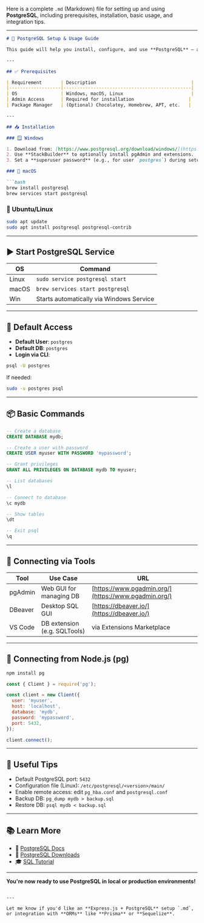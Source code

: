 Here is a complete `.md` (Markdown) file for setting up and using **PostgreSQL**, including prerequisites, installation, basic usage, and integration tips.

---

````md
# 🐘 PostgreSQL Setup & Usage Guide

This guide will help you install, configure, and use **PostgreSQL** — a powerful, open-source object-relational database system.

---

## ✅ Prerequisites

| Requirement       | Description                                   |
|-------------------|-----------------------------------------------|
| OS                | Windows, macOS, Linux                         |
| Admin Access      | Required for installation                    |
| Package Manager   | (Optional) Chocolatey, Homebrew, APT, etc.   |

---

## 📥 Installation

### 🪟 Windows

1. Download from: [https://www.postgresql.org/download/windows/](https://www.postgresql.org/download/windows/)
2. Use **StackBuilder** to optionally install pgAdmin and extensions.
3. Set a **superuser password** (e.g., for user `postgres`) during setup.

### 🍎 macOS

```bash
brew install postgresql
brew services start postgresql
````

### 🐧 Ubuntu/Linux

```bash
sudo apt update
sudo apt install postgresql postgresql-contrib
```

---

## ▶️ Start PostgreSQL Service

| OS    | Command                                  |
| ----- | ---------------------------------------- |
| Linux | `sudo service postgresql start`          |
| macOS | `brew services start postgresql`         |
| Win   | Starts automatically via Windows Service |

---

## 🔐 Default Access

* **Default User**: `postgres`
* **Default DB**: `postgres`
* **Login via CLI**:

```bash
psql -U postgres
```

If needed:

```bash
sudo -u postgres psql
```

---

## 📦 Basic Commands

```sql
-- Create a database
CREATE DATABASE mydb;

-- Create a user with password
CREATE USER myuser WITH PASSWORD 'mypassword';

-- Grant privileges
GRANT ALL PRIVILEGES ON DATABASE mydb TO myuser;

-- List databases
\l

-- Connect to database
\c mydb

-- Show tables
\dt

-- Exit psql
\q
```

---

## 🧩 Connecting via Tools

| Tool    | Use Case                     | URL                                                  |
| ------- | ---------------------------- | ---------------------------------------------------- |
| pgAdmin | Web GUI for managing DB      | [https://www.pgadmin.org/](https://www.pgadmin.org/) |
| DBeaver | Desktop SQL GUI              | [https://dbeaver.io/](https://dbeaver.io/)           |
| VS Code | DB extension (e.g. SQLTools) | via Extensions Marketplace                           |

---

## 🔗 Connecting from Node.js (pg)

```bash
npm install pg
```

```js
const { Client } = require('pg');

const client = new Client({
  user: 'myuser',
  host: 'localhost',
  database: 'mydb',
  password: 'mypassword',
  port: 5432,
});

client.connect();
```

---

## 🧰 Useful Tips

* Default PostgreSQL port: `5432`
* Configuration file (Linux): `/etc/postgresql/<version>/main/`
* Enable remote access: edit `pg_hba.conf` and `postgresql.conf`
* Backup DB: `pg_dump mydb > backup.sql`
* Restore DB: `psql mydb < backup.sql`

---

## 📚 Learn More

* 📘 [PostgreSQL Docs](https://www.postgresql.org/docs/)
* 🐘 [PostgreSQL Downloads](https://www.postgresql.org/download/)
* 🎓 [SQL Tutorial](https://sqlzoo.net/wiki/PostgreSQL_Tutorial)

---

**You're now ready to use PostgreSQL in local or production environments!**

```

---

Let me know if you'd like an **Express.js + PostgreSQL** setup `.md`, or integration with **ORMs** like **Prisma** or **Sequelize**.
```

